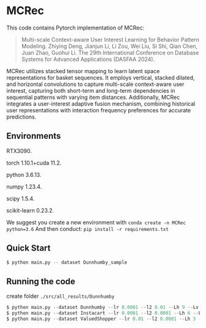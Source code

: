# MCRec

This code contains Pytorch implementation of MCRec:

> Multi-scale Context-aware User Interest Learning for Behavior Pattern Modeling. Zhiying Deng, Jianjun Li, Li Zou, Wei Liu, Si Shi, Qian Chen, Juan Zhao, Guohui Li. The 29th International Conference on Database Systems for Advanced Applications (DASFAA 2024).

MCRec utilizes stacked tensor mapping to learn latent space representations for basket sequences. It employs vertical, stacked dilated, and horizontal convolutions to capture multi-scale context-aware user interest, capturing both short-term and long-term dependencies in sequential patterns with varying item distances. Additionally, MCRec integrates a user-interest adaptive fusion mechanism, combining historical user representations with interaction frequency preferences for accurate predictions.

## Environments  

RTX3090.

torch 1.10.1+cuda 11.2.

python 3.6.13.

numpy 1.23.4.

scipy 1.5.4.

scikit-learn 0.23.2.

We suggest you create a new environment with `conda create -n MCRec python=3.6`
And then conduct: `pip install -r requirements.txt`

## Quick Start

``````python
$ python main.py -- dataset Dunnhumby_sample
``````

## Running the code

create folder `./src/all_results/Dunnhumby`

```python
$ python main.py --dataset Dunnhumby --lr 0.0001 --l2 0.01 --Lh 9 --Lv 7
$ python main.py --dataset Instacart --lr 0.0001 --l2 0.0001 --Lh 6 --Lv 2
$ python main.py --dataset ValuedShopper --lr 0.01 --l2 0.0001 --Lh 5 --Lv 5
```
